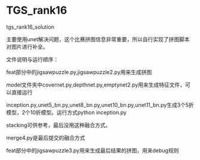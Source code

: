 # TGS_rank16
tgs_rank16_solution  

主要使用unet解决问题，这个比赛拼图信息非常重要，所以自行实现了拼图脚本对图片进行补全。

文件说明与运行顺序：  

feat部分中的jigsawpuzzle.py,jigsawpuzzle2.py用来生成拼图  

model文件夹中covernet.py,depthnet.py,emptynet2.py用来生成特征文件，可以直接运行  

inception.py,unet5_bn.py,unet8_bn.py,unet10_bn.py,unet11_bn.py生成3个5折模型，2个10折模型。运行方式python inception.py <num of folds>  

stacking可供参考，最后没用这种融合方式。  

merge4.py是最后提交的融合方式  

feat部分中的jigsawpuzzle3.py用来生成最后结果的拼图，用来debug规则  
